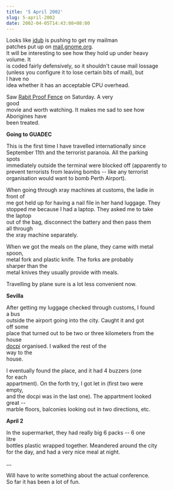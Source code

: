 ```yaml
---
title: '5 April 2002'
slug: 5-april-2002
date: 2002-04-05T14:43:08+08:00
---
```


Looks like [jdub](http://www.advogato.org/person/jdub/) is pushing to
get my mailman\
patches put up on [mail.gnome.org](http://mail.gnome.org/).\
It will be interesting to see how they hold up under heavy\
volume. It\
is coded fairly defensively, so it shouldn\'t cause mail lossage\
(unless you configure it to lose certain bits of mail), but\
I have no\
idea whether it has an acceptable CPU overhead.

Saw [Rabit Proof Fence](http://www.imdb.com/Title?0252444) on Saturday.
A very\
good\
movie and worth watching. It makes me sad to see how\
Aborigines have\
been treated.

**Going to GUADEC**

This is the first time I have travelled internationally since\
September 11th and the terrorist paranoia. All the parking\
spots\
immediately outside the terminal were blocked off (apparently to\
prevent terrorists from leaving bombs \-- like any terrorist\
organisation would want to bomb Perth Airport).

When going through xray machines at customs, the ladie in\
front of\
me got held up for having a nail file in her hand luggage. They\
stopped me because I had a laptop. They asked me to take\
the laptop\
out of the bag, disconnect the battery and then pass them\
all through\
the xray machine separately.

When we got the meals on the plane, they came with metal\
spoon,\
metal fork and plastic knife. The forks are probably\
sharper than the\
metal knives they usually provide with meals.

Travelling by plane sure is a lot less convenient now.

**Sevilla**

After getting my luggage checked through customs, I found\
a bus\
outside the airport going into the city. Caught it and got\
off some\
place that turned out to be two or three kilometers from the\
house\
[docpi](http://www.advogato.org/person/docpi/) organised. I walked the
rest of the\
way to the\
house.

I eventually found the place, and it had 4 buzzers (one\
for each\
appartment). On the forth try, I got let in (first two were\
empty,\
and the docpi was in the last one). The appartment looked\
great \--\
marble floors, balconies looking out in two directions, etc.

**April 2**

In the supermarket, they had really big 6 packs \-- 6 one\
litre\
bottles plastic wrapped together. Meandered around the city\
for the day, and had a very nice meal at night.

**\...**

Will have to write something about the actual conference.\
So far it has been a lot of fun.
